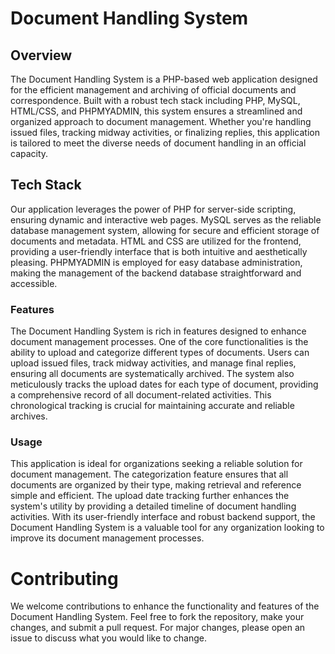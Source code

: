 # Document Handling System
## Overview
The Document Handling System is a PHP-based web application designed for the efficient management and archiving of official documents and correspondence. Built with a robust tech stack including PHP, MySQL, HTML/CSS, and PHPMYADMIN, this system ensures a streamlined and organized approach to document management. Whether you're handling issued files, tracking midway activities, or finalizing replies, this application is tailored to meet the diverse needs of document handling in an official capacity.

## Tech Stack
Our application leverages the power of PHP for server-side scripting, ensuring dynamic and interactive web pages. MySQL serves as the reliable database management system, allowing for secure and efficient storage of documents and metadata. HTML and CSS are utilized for the frontend, providing a user-friendly interface that is both intuitive and aesthetically pleasing. PHPMYADMIN is employed for easy database administration, making the management of the backend database straightforward and accessible.

### Features
The Document Handling System is rich in features designed to enhance document management processes. One of the core functionalities is the ability to upload and categorize different types of documents. Users can upload issued files, track midway activities, and manage final replies, ensuring all documents are systematically archived. The system also meticulously tracks the upload dates for each type of document, providing a comprehensive record of all document-related activities. This chronological tracking is crucial for maintaining accurate and reliable archives.

### Usage
This application is ideal for organizations seeking a reliable solution for document management. The categorization feature ensures that all documents are organized by their type, making retrieval and reference simple and efficient. The upload date tracking further enhances the system's utility by providing a detailed timeline of document handling activities. With its user-friendly interface and robust backend support, the Document Handling System is a valuable tool for any organization looking to improve its document management processes.



# Contributing
We welcome contributions to enhance the functionality and features of the Document Handling System. Feel free to fork the repository, make your changes, and submit a pull request. For major changes, please open an issue to discuss what you would like to change.
